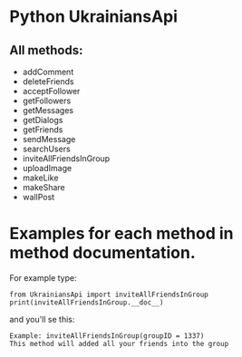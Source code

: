 # Python UkrainiansApi

## All methods:

* addComment
* deleteFriends
* acceptFollower
* getFollowers
* getMessages
* getDialogs
* getFriends
* sendMessage
* searchUsers
* inviteAllFriendsInGroup
* uploadImage
* makeLike
* makeShare
* wallPost

# Examples for each method in method documentation.
For example type:
```
from UkrainiansApi import inviteAllFriendsInGroup
print(inviteAllFriendsInGroup.__doc__)
```
and you'll se this:
```
Example: inviteAllFriendsInGroup(groupID = 1337)
This method will added all your friends into the group
```
